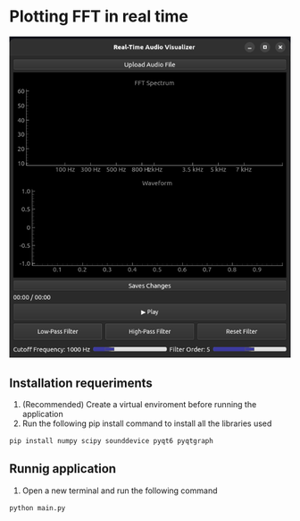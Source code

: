 # Plotting FFT in real time

<img src="/FFT/assets/interface_01.png" alt="image"/>

## Installation requeriments

1. (Recommended) Create a virtual enviroment before running the application
2. Run the following pip install command to install all the libraries used

```bash
pip install numpy scipy sounddevice pyqt6 pyqtgraph

```

## Runnig application

1. Open a new terminal and run the following command

```bash
python main.py

```
